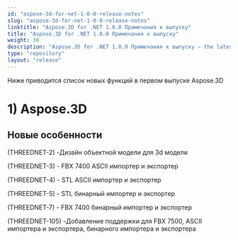 ```yaml
---
id: "aspose-3d-for-net-1-0-0-release-notes"
slug: "aspose-3d-for-net-1-0-0-release-notes"
linktitle: "Aspose.3D for .NET 1.0.0 Примечания к выпуску"
title: "Aspose.3D for .NET 1.0.0 Примечания к выпуску"
weight: 30
description: "Aspose.3D for .NET 1.0.0 Примечания к выпуску – the latest updates and fixes."
type: "repository"
layout: "release"
---
```

Ниже приводится список новых функций в первом выпуске Aspose.3D
# **1) Aspose.3D**
## **Новые особенности**
(THREEDNET-2) -Дизайн объектной модели для 3d модели

(THREEDNET-3) - FBX 7400 ASCII импортер и экспортер

(THREEDNET-4) - STL ASCII импортер и экспортер

(THREEDNET-5) - STL бинарный импортер и экспортер

(THREEDNET-7) - FBX 7400 бинарный импортер и экспортер

(THREEDNET-105) -Добавление поддержки для FBX 7500, ASCII импортера и экспортера, бинарного импортера и экспортера
